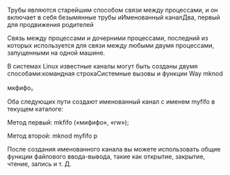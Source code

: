 Трубы являются старейшим способом связи между процессами, и он включает в себя безымянные трубы иИменованный каналДва, первый для продвижения родителей

Связь между процессами и дочерними процессами, последний из которых используется для связи между любыми двумя процессами, запущенными на одной машине.

 В системах Linux известные каналы могут быть созданы двумя способами:командная строкаСистемные вызовы и функции Way mknod

мкфифо。 

Оба следующих пути создают именованный канал с именем myfifo в текущем каталоге:

Метод первый: mkfifo («мифифо», «rw»);

Метод второй: mknod myfifo p



После создания именованного канала вы можете использовать общие функции файлового ввода-вывода, такие как открытие, закрытие, чтение, запись и т. Д.